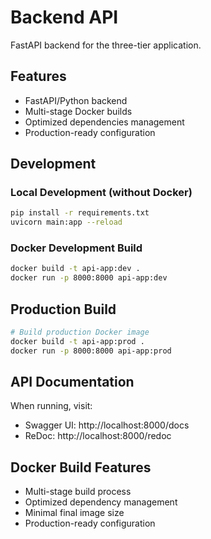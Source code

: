 # Backend API

FastAPI backend for the three-tier application.

## Features

- FastAPI/Python backend
- Multi-stage Docker builds
- Optimized dependencies management
- Production-ready configuration

## Development

### Local Development (without Docker)
```bash
pip install -r requirements.txt
uvicorn main:app --reload
```

### Docker Development Build
```bash
docker build -t api-app:dev .
docker run -p 8000:8000 api-app:dev
```

## Production Build

```bash
# Build production Docker image
docker build -t api-app:prod .
docker run -p 8000:8000 api-app:prod
```

## API Documentation

When running, visit:
- Swagger UI: http://localhost:8000/docs
- ReDoc: http://localhost:8000/redoc

## Docker Build Features

- Multi-stage build process
- Optimized dependency management
- Minimal final image size
- Production-ready configuration
